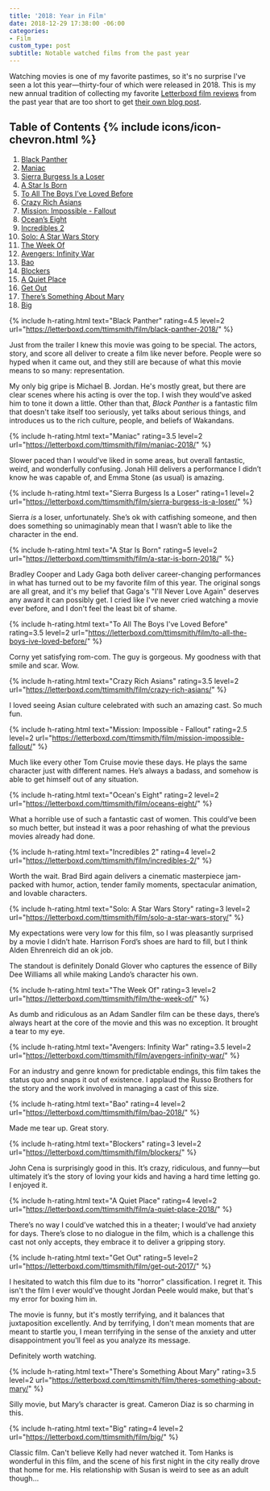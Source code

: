 ```yaml
---
title: '2018: Year in Film'
date: 2018-12-29 17:38:00 -06:00
categories:
- Film
custom_type: post
subtitle: Notable watched films from the past year
---
```


Watching movies is one of my favorite pastimes, so it's no surprise I've seen a lot this year—thirty-four of which were released in 2018. This is my new annual tradition of collecting my favorite [Letterboxd film reviews](https://letterboxd.com/ttimsmith/films/reviews/) from the past year that are too short to get [their own blog&nbsp;post](/topics/#movie-review).

<div class="toc-wrapper" id="post-table-of-contents">
  <h2 class="no_toc" id="toc-toggle">
    Table of Contents
    {% include icons/icon-chevron.html %}
  </h2>

  <ol id="markdown-toc">
    <li><a href="#black-panther">Black Panther</a></li>
    <li><a href="#maniac">Maniac</a></li>
    <li><a href="#sierra-burgess-is-a-loser">Sierra Burgess Is a Loser</a></li>
    <li><a href="#a-star-is-born">A Star Is Born</a></li>
    <li><a href="#to-all-the-boys-i-ve-loved-before">To All The Boys I’ve Loved Before</a></li>
    <li><a href="#crazy-rich-asians">Crazy Rich Asians</a></li>
    <li><a href="#mission-impossible-fallout">Mission: Impossible - Fallout</a></li>
    <li><a href="#ocean-s-eight">Ocean’s Eight</a></li>
    <li><a href="#incredibles-2">Incredibles 2</a></li>
    <li><a href="#solo-a-star-wars-story">Solo: A Star Wars Story</a></li>
    <li><a href="#the-week-of">The Week Of</a></li>
    <li><a href="#avengers-infinity-war">Avengers: Infinity War</a></li>
    <li><a href="#bao">Bao</a></li>
    <li><a href="#blockers">Blockers</a></li>
    <li><a href="#a-quiet-place">A Quiet Place</a></li>
    <li><a href="#get-out">Get Out</a></li>
    <li><a href="#there-s-something-about-mary">There’s Something About Mary</a></li>
    <li><a href="#big">Big</a></li>
  </ol>
</div>

{% include h-rating.html text="Black Panther" rating=4.5 level=2 url="https://letterboxd.com/ttimsmith/film/black-panther-2018/" %}

Just from the trailer I knew this movie was going to be special. The actors, story, and score all deliver to create a film like never before. People were so hyped when it came out, and they still are because of what this movie means to so many: representation.

My only big gripe is Michael B. Jordan. He's mostly great, but there are clear scenes where his acting is over the top. I wish they would've asked him to tone it down a little. Other than that, _Black Panther_ is a fantastic film that doesn't take itself too seriously, yet talks about serious things, and introduces us to the rich culture, people, and beliefs of Wakandans.

{% include h-rating.html text="Maniac" rating=3.5 level=2 url="https://letterboxd.com/ttimsmith/film/maniac-2018/" %}

Slower paced than I would’ve liked in some areas, but overall fantastic, weird, and wonderfully confusing. Jonah Hill delivers a performance I didn’t know he was capable of, and Emma Stone (as usual) is amazing.

{% include h-rating.html text="Sierra Burgess Is a Loser" rating=1 level=2 url="https://letterboxd.com/ttimsmith/film/sierra-burgess-is-a-loser/" %}

Sierra _is_ a loser, unfortunately. She’s ok with catfishing someone, and then does something so unimaginably mean that I wasn’t able to like the character in the end.

{% include h-rating.html text="A Star Is Born" rating=5 level=2 url="https://letterboxd.com/ttimsmith/film/a-star-is-born-2018/" %}

Bradley Cooper and Lady Gaga both deliver career-changing performances in what has turned out to be my favorite film of this year. The original songs are all great, and it's my belief that Gaga's "I'll Never Love Again" deserves any award it can possibly get. I cried like I've never cried watching a movie ever before, and I don't feel the least bit of shame.

{% include h-rating.html text="To All The Boys I've Loved Before" rating=3.5 level=2 url="https://letterboxd.com/ttimsmith/film/to-all-the-boys-ive-loved-before/" %}

Corny yet satisfying rom-com. The guy is gorgeous. My goodness with that smile and scar. Wow.

{% include h-rating.html text="Crazy Rich Asians" rating=3.5 level=2 url="https://letterboxd.com/ttimsmith/film/crazy-rich-asians/" %}

I loved seeing Asian culture celebrated with such an amazing cast. So much fun.

{% include h-rating.html text="Mission: Impossible - Fallout" rating=2.5 level=2 url="https://letterboxd.com/ttimsmith/film/mission-impossible-fallout/" %}

Much like every other Tom Cruise movie these days. He plays the same character just with different names. He’s always a badass, and somehow is able to get himself out of any situation.

{% include h-rating.html text="Ocean's Eight" rating=2 level=2 url="https://letterboxd.com/ttimsmith/film/oceans-eight/" %}

What a horrible use of such a fantastic cast of women. This could’ve been so much better, but instead it was a poor rehashing of what the previous movies already had done.

{% include h-rating.html text="Incredibles 2" rating=4 level=2 url="https://letterboxd.com/ttimsmith/film/incredibles-2/" %}

Worth the wait. Brad Bird again delivers a cinematic masterpiece jam-packed with humor, action, tender family moments, spectacular animation, and lovable characters.

{% include h-rating.html text="Solo: A Star Wars Story" rating=3 level=2 url="https://letterboxd.com/ttimsmith/film/solo-a-star-wars-story/" %}

My expectations were very low for this film, so I was pleasantly surprised by a movie I didn’t hate. Harrison Ford’s shoes are hard to fill, but I think Alden Ehrenreich did an ok job.

The standout is definitely Donald Glover who captures the essence of Billy Dee Williams all while making Lando’s character his own.

{% include h-rating.html text="The Week Of" rating=3 level=2 url="https://letterboxd.com/ttimsmith/film/the-week-of/" %}

As dumb and ridiculous as an Adam Sandler film can be these days, there’s always heart at the core of the movie and this was no exception. It brought a tear to my eye.

{% include h-rating.html text="Avengers: Infinity War" rating=3.5 level=2 url="https://letterboxd.com/ttimsmith/film/avengers-infinity-war/" %}

For an industry and genre known for predictable endings, this film takes the status quo and snaps it out of existence. I applaud the Russo Brothers for the story and the work involved in managing a cast of this size.

{% include h-rating.html text="Bao" rating=4 level=2 url="https://letterboxd.com/ttimsmith/film/bao-2018/" %}

Made me tear up. Great story.

{% include h-rating.html text="Blockers" rating=3 level=2 url="https://letterboxd.com/ttimsmith/film/blockers/" %}

John Cena is surprisingly good in this. It’s crazy, ridiculous, and funny—but ultimately it’s the story of loving your kids and having a hard time letting go. I enjoyed it.

{% include h-rating.html text="A Quiet Place" rating=4 level=2 url="https://letterboxd.com/ttimsmith/film/a-quiet-place-2018/" %}

There’s no way I could’ve watched this in a theater; I would’ve had anxiety for days. There’s close to no dialogue in the film, which is a challenge this cast not only accepts, they embrace it to deliver a gripping story.

{% include h-rating.html text="Get Out" rating=5 level=2 url="https://letterboxd.com/ttimsmith/film/get-out-2017/" %}

I hesitated to watch this film due to its "horror" classification. I regret it. This isn't the film I ever would've thought Jordan Peele would make, but that's my error for boxing him in.

The movie is funny, but it's mostly terrifying, and it balances that juxtaposition excellently. And by terrifying, I don't mean moments that are meant to startle you, I mean terrifying in the sense of the anxiety and utter disappointment you'll feel as you analyze its message.

Definitely worth watching.

{% include h-rating.html text="There's Something About Mary" rating=3.5 level=2 url="https://letterboxd.com/ttimsmith/film/theres-something-about-mary/" %}

Silly movie, but Mary’s character is great. Cameron Diaz is so charming in this.

{% include h-rating.html text="Big" rating=4 level=2 url="https://letterboxd.com/ttimsmith/film/big/" %}

Classic film. Can't believe Kelly had never watched it. Tom Hanks is wonderful in this film, and the scene of his first night in the city really drove that home for me. His relationship with Susan is weird to see as an adult though…
